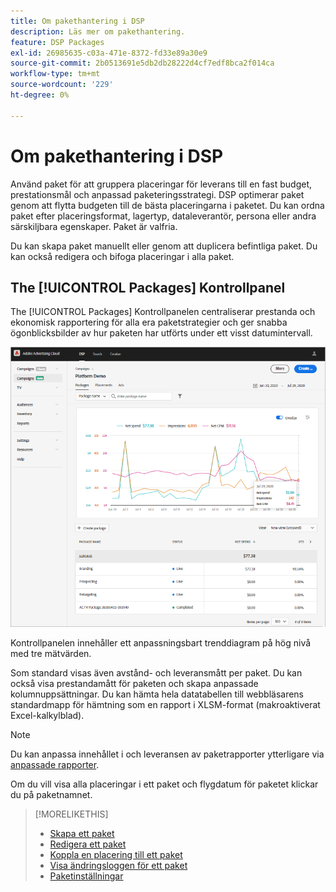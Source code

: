 ```yaml
---
title: Om pakethantering i DSP
description: Läs mer om pakethantering.
feature: DSP Packages
exl-id: 26985635-c03a-471e-8372-fd33e89a30e9
source-git-commit: 2b0513691e5db2db28222d4cf7edf8bca2f014ca
workflow-type: tm+mt
source-wordcount: '229'
ht-degree: 0%

---
```


# Om pakethantering i DSP

Använd paket för att gruppera placeringar för leverans till en fast budget, prestationsmål och anpassad paketeringsstrategi. DSP optimerar paket genom att flytta budgeten till de bästa placeringarna i paketet. Du kan ordna paket efter placeringsformat, lagertyp, dataleverantör, persona eller andra särskiljbara egenskaper. Paket är valfria.

Du kan skapa paket manuellt eller genom att duplicera befintliga paket. Du kan också redigera och bifoga placeringar i alla paket.

## The [!UICONTROL Packages] Kontrollpanel

The [!UICONTROL Packages] Kontrollpanelen centraliserar prestanda och ekonomisk rapportering för alla era paketstrategier och ger snabba ögonblicksbilder av hur paketen har utförts under ett visst datumintervall.

![Kontrollpanel för paket](/help/dsp/assets/package-dashboard.png)

Kontrollpanelen innehåller ett anpassningsbart trenddiagram på hög nivå med tre mätvärden.

Som standard visas även avstånd- och leveransmått per paket. Du kan också visa prestandamått för paketen och skapa anpassade kolumnuppsättningar. Du kan hämta hela datatabellen till webbläsarens standardmapp för hämtning som en rapport i XLSM-format (makroaktiverat Excel-kalkylblad).

>[!NOTE]
>
>Du kan anpassa innehållet i och leveransen av paketrapporter ytterligare via [anpassade rapporter](/help/dsp/reports/report-about.md).

Om du vill visa alla placeringar i ett paket och flygdatum för paketet klickar du på paketnamnet.

>[!MORELIKETHIS]
>
>* [Skapa ett paket](package-create.md)
>* [Redigera ett paket](package-edit.md)
>* [Koppla en placering till ett paket](package-attach-placement.md)
>* [Visa ändringsloggen för ett paket](package-change-log.md)
>* [Paketinställningar](package-settings.md)
